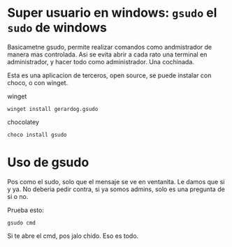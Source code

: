# Super usuario en windows: `gsudo` el `sudo` de windows
Basicametne gsudo, permite realizar comandos como andmistrador de manera mas controlada. Asi se evita abrir a cada rato una terminal en administrador, y hacer todo como administrador. Una cochinada.

Esta es una aplicacion de terceros, open source, se puede instalar con choco, o con winget.

winget
```batch
winget install gerardog.gsudo
```

chocolatey
```batch
choco install gsudo
```

# Uso de gsudo
Pos como el sudo, solo que el mensaje se ve en ventanita. Le damos que si y ya. No deberia pedir contra, si ya somos admins, solo es una pregunta de si o no.

Prueba esto:
```batch
gsudo cmd
```

Si te abre el cmd, pos jalo chido. Eso es todo.
